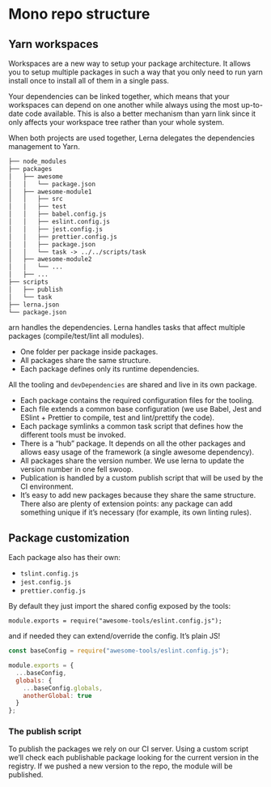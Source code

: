 # Mono repo structure

## Yarn workspaces

Workspaces are a new way to setup your package architecture. It allows you to setup multiple packages in such a way that you only need to run yarn install once to install all of them in a single pass.

Your dependencies can be linked together, which means that your workspaces can depend on one another while always using the most up-to-date code available. This is also a better mechanism than yarn link since it only affects your workspace tree rather than your whole system.

When both projects are used together, Lerna delegates the dependencies management to Yarn.

```txt
├── node_modules
├── packages
│   ├── awesome
│   │   └── package.json
│   ├── awesome-module1
│   │   ├── src
│   │   ├── test
│   │   ├── babel.config.js
│   │   ├── eslint.config.js
│   │   ├── jest.config.js
│   │   ├── prettier.config.js
│   │   ├── package.json
│   │   └── task -> ../../scripts/task
│   ├── awesome-module2
│   │   └── ...
│   ├── ...
├── scripts
│   ├── publish
│   └── task
├── lerna.json
└── package.json
```

arn handles the dependencies.
Lerna handles tasks that affect multiple packages (compile/test/lint all modules).

- One folder per package inside packages.
- All packages share the same structure.
- Each package defines only its runtime dependencies.

All the tooling and `devDependencies` are shared and live in its own package.

- Each package contains the required configuration files for the tooling.
- Each file extends a common base configuration (we use Babel, Jest and ESlint + Prettier to compile, test and lint/prettify the code).
- Each package symlinks a common task script that defines how the different tools must be invoked.
- There is a “hub” package. It depends on all the other packages and allows easy usage of the framework (a single awesome dependency).
- All packages share the version number. We use lerna to update the version number in one fell swoop.
- Publication is handled by a custom publish script that will be used by the CI environment.
- It’s easy to add new packages because they share the same structure. There also are plenty of extension points: any package can add something unique if it’s necessary (for example, its own linting rules).

## Package customization

Each package also has their own:

- `tslint.config.js`
- `jest.config.js`
- `prettier.config.js`

By default they just import the shared config exposed by the tools:

`module.exports = require("awesome-tools/eslint.config.js");`

and if needed they can extend/override the config. It’s plain JS!

```js
const baseConfig = require("awesome-tools/eslint.config.js");

module.exports = {
  ...baseConfig,
  globals: {
    ...baseConfig.globals,
    anotherGlobal: true
  }
};
```

### The publish script

To publish the packages we rely on our CI server. Using a custom script we’ll check each publishable package looking for the current version in the registry. If we pushed a new version to the repo, the module will be published.
